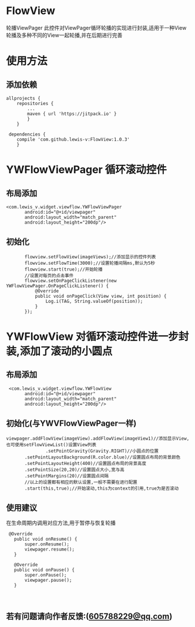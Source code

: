 # FlowView
轮播ViewPager
此控件对ViewPager循环轮播的实现进行封装,适用于一种View轮播及多种不同的View一起轮播,并在后期进行完善


# 使用方法
## 添加依赖
```
allprojects {
	repositories {
		...
		maven { url 'https://jitpack.io' }
		}
	}
 
 dependencies {
	compile 'com.github.lewis-v:FlowView:1.0.3'
	}
 ```
# YWFlowViewPager 循环滚动控件
## 布局添加
 ```
 <com.lewis_v.widget.viewflow.YWFlowViewPager
        android:id="@+id/viewpager"
        android:layout_width="match_parent"
        android:layout_height="200dp"/>
```

## 初始化
 ```
        flowview.setFlowView(imageViews);//添加显示的控件列表
        flowview.setFlowTime(3000);//设置轮播间隔ms,默认为5秒
        flowview.start(true);//开始轮播
        //设置对每页的点击事件
        flowview.setOnPageClickListener(new YWFlowViewPager.OnPageClickListener() {
            @Override
            public void onPageClick(View view, int position) {
                Log.i(TAG, String.valueOf(position));
            }
        });
 ```
 # YWFlowView 对循环滚动控件进一步封装,添加了滚动的小圆点
 ## 布局添加
 ```
  <com.lewis_v.widget.viewflow.YWFlowView
        android:id="@+id/viewpager"
        android:layout_width="match_parent"
        android:layout_height="200dp"/>
 ```
 ## 初始化(与YWVFlowViewPager一样)
 ```
 viewpager.addFlowView(imageView).addFlowView(imageView1)//添加显示View,也可使用setFlowViewList()设置View列表
                .setPointGravity(Gravity.RIGHT)//小圆点的位置
		.setPointLayoutBackground(R.color.blue)//设置圆点布局的背景颜色
		.setPointLayoutHeight(400)//设置圆点布局的背景高度
		.setPointSize(20,20)//设置圆点大小,宽与高
		.setPointMargins(20)//设置圆点间隔
		//以上的设置都有相应的默认设置,一般不需要在进行配置
		.start(this,true);//开始滚动,this为context的引用,true为是否滚动
 ```
 
 ## 使用建议
 在生命周期内调用对应方法,用于暂停与恢复轮播
 ```
  @Override
    public void onResume() {
        super.onResume();
        viewpager.resume();
    }

    @Override
    public void onPause() {
        super.onPause();
        viewpager.pause();
    }
```
 
## 若有问题请向作者反馈:(605788229@qq.com)

